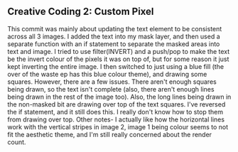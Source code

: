 ## Creative Coding 2: Custom Pixel

This commit was mainly about updating the text element to be consistent across all 3 images.
I added the text into my mask layer, and then used a separate function with an if statement to separate the masked areas into text and image. I tried to use filter(INVERT) and a push/pop to make the text be the invert colour of the pixels it was on top of, but for some reason it just kept inverting the entire image. I then switched to just using a blue fill (the over of the waste ep has this blue colour theme), and drawing some squares. However, there are a few issues. There aren't enough squares being drawn, so the text isn't complete (also, there aren't enough lines being drawn in the rest of the image too). Also, the long lines being drawn in the non-masked bit are drawing over top of the text squares. I've reversed the if statement, and it still does this. I really don't know how to stop them from drawing over top.
Other notes- I actually like how the horizontal lines work with the vertical stripes in image 2, image 1 being colour seems to not fit the aesthetic theme, and I'm still really concerned about the render count.
